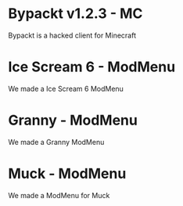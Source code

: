 <div class="topmessage" onclick="link('/bypackt')">
    <h1 class="h3">Bypackt v1.2.3 - MC</h1>
    <r>Bypackt is a hacked client for Minecraft</r>
</div>
<div class="message" onclick="link('/mod/icescream6')">
    <h1 class="h4">Ice Scream 6 - ModMenu</h1>
    <r>We made a Ice Scream 6 ModMenu</r>
</div>
<div class="message" onclick="link('/mod/granny')">
    <h1 class="h4">Granny - ModMenu</h1>
    <r>We made a Granny ModMenu</r>
</div>
<div class="message" onclick="link('/mod/muck')">
    <h1 class="h4">Muck - ModMenu</h1>
    <r>We made a ModMenu for Muck</r>
</div>